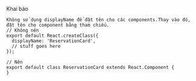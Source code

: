Khai báo

    Không sử dụng displayName để đặt tên cho các components.Thay vào đó, đặt tên cho component bằng tham chiếu.
    // Không nên
    export default React.createClass({
      displayName: 'ReservationCard',
      // stuff goes here
    });

    // Nên
    export default class ReservationCard extends React.Component {
    }

